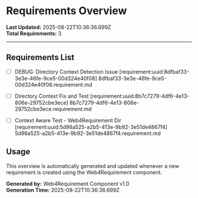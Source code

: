# Requirements Overview

**Last Updated:** 2025-08-22T10:36:36.699Z  
**Total Requirements:** 3

---


## Requirements List

- [ ] DEBUG: Directory Context Detection Issue [requirement:uuid:8dfbaf33-3e3e-46fe-9ce5-00d324e40f08] 8dfbaf33-3e3e-46fe-9ce5-00d324e40f08.requirement.md

- [ ] Directory Context Fix and Test [requirement:uuid:8b7c7279-4df6-4e13-806e-29752cbe3ece] 8b7c7279-4df6-4e13-806e-29752cbe3ece.requirement.md

- [ ] Context Aware Test - Web4Requirement Dir [requirement:uuid:5d98a525-a2b5-413e-9b92-3e51de4867f4] 5d98a525-a2b5-413e-9b92-3e51de4867f4.requirement.md


## Usage

This overview is automatically generated and updated whenever a new requirement is created using the Web4Requirement component.

**Generated by:** Web4Requirement Component v1.0  
**Generation Time:** 2025-08-22T10:36:36.699Z

